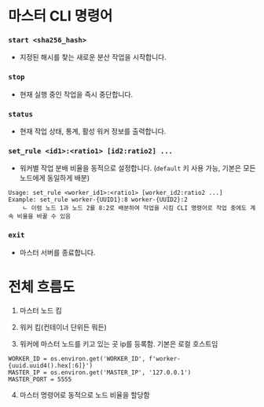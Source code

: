 # 마스터 CLI 명령어

### `start <sha256_hash>`
- 지정된 해시를 찾는 새로운 분산 작업을 시작합니다.

### `stop`
- 현재 실행 중인 작업을 즉시 중단합니다.

### `status`
- 현재 작업 상태, 통계, 활성 워커 정보를 출력합니다.

### `set_rule <id1>:<ratio1> [id2:ratio2] ...`
- 워커별 작업 분배 비율을 동적으로 설정합니다. (`default` 키 사용 가능, 기본은 모든 노드에게 동일하게 배분)
```
Usage: set_rule <worker_id1>:<ratio1> [worker_id2:ratio2 ...]
Example: set_rule worker-{UUID1}:8 worker-{UUID2}:2 
    ㄴ 이럼 노드 1과 노드 2를 8:2로 배분하여 작업을 시킴 CLI 명령어로 작업 중에도 계속 비율을 바꿀 수 있음 
```


### `exit`
- 마스터 서버를 종료합니다.

# 전체 흐름도

1. 마스터 노드 킴

2. 워커 킴(컨테이너 단위든 뭐든)

3. 워커에 마스터 노드를 키고 있는 곳 ip를 등록함. 기본은 로컬 호스트임 
```
WORKER_ID = os.environ.get('WORKER_ID', f'worker-{uuid.uuid4().hex[:6]}')
MASTER_IP = os.environ.get('MASTER_IP', '127.0.0.1')
MASTER_PORT = 5555

```

4. 마스터 명령어로 동적으로 노드 비율을 할당함
